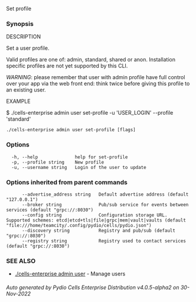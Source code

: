 Set profile

### Synopsis


DESCRIPTION

  Set a user profile.

  Valid profiles are one of: admin, standard, shared or anon.
  Installation specific profiles are not yet supported by this CLI.

  *WARNING*: please remember that user with admin profile have full control over your app via the web front end: 
  think twice before giving this profile to an existing user.

EXAMPLE

  $ ./cells-enterprise admin user set-profile -u 'USER_LOGIN' --profile 'standard'



```
./cells-enterprise admin user set-profile [flags]
```

### Options

```
  -h, --help              help for set-profile
  -p, --profile string    New profile
  -u, --username string   Login of the user to update
```

### Options inherited from parent commands

```
      --advertise_address string   Default advertise address (default "127.0.0.1")
      --broker string              Pub/sub service for events between services (default "grpc://:8030")
      --config string              Configuration storage URL. Supported schemes: etcd|etcd+tls|file|grpc|mem|vault|vaults (default "file:///home/teamcity/.config/pydio/cells/pydio.json")
      --discovery string           Registry and pub/sub (default "grpc://:8030")
      --registry string            Registry used to contact services (default "grpc://:8030")
```

### SEE ALSO

* [./cells-enterprise admin user](./cells-enterprise-admin-user)	 - Manage users

###### Auto generated by Pydio Cells Enterprise Distribution v4.0.5-alpha2 on 30-Nov-2022
